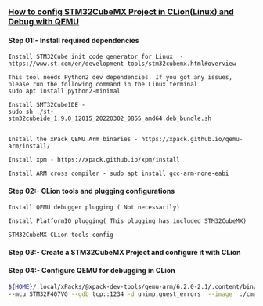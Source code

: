 ### [How to config STM32CubeMX Project in CLion(Linux) and Debug with QEMU](https://youtu.be/8izwlijcXDw)

#### Step 01:- Install required dependencies

```
Install STM32Cube init code generator for Linux  - https://www.st.com/en/development-tools/stm32cubemx.html#overview

This tool needs Python2 dev dependencies. If you got any issues, please run the following command in the Linux terminal
sudo apt install python2-minimal

Install SMT32CubeIDE -
sudo sh ./st-stm32cubeide_1.9.0_12015_20220302_0855_amd64.deb_bundle.sh


Install the xPack QEMU Arm binaries - https://xpack.github.io/qemu-arm/install/

Install xpm - https://xpack.github.io/xpm/install

Install ARM cross compiler - sudo apt install gcc-arm-none-eabi    

```

#### Step 02:- CLion tools and plugging configurations

```
Install QEMU debugger plugging ( Not necessarily) 

Install PlatformIO plugging( This plugging has included STM32CubeMX)

STM32CubeMX CLion tools config

```

#### Step 03:-  Create a STM32CubeMX Project and configure it with CLion


#### Step 04:- Configure QEMU for debugging in CLion

```bash 
${HOME}/.local/xPacks/@xpack-dev-tools/qemu-arm/6.2.0-2.1/.content/bin/qemu-system-gnuarmeclipse --board STM32F4-Discovery \
--mcu STM32F407VG --gdb tcp::1234 -d unimp,guest_errors  --image  ./cmake-build-debug/test_embedded_project.elf

```
